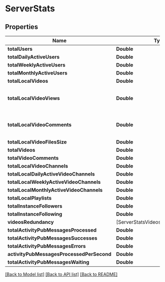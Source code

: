 # ServerStats

## Properties
Name | Type | Description | Notes
------------ | ------------- | ------------- | -------------
**totalUsers** | **Double** |  | [optional] 
**totalDailyActiveUsers** | **Double** |  | [optional] 
**totalWeeklyActiveUsers** | **Double** |  | [optional] 
**totalMonthlyActiveUsers** | **Double** |  | [optional] 
**totalLocalVideos** | **Double** |  | [optional] 
**totalLocalVideoViews** | **Double** | Total video views made on the instance | [optional] 
**totalLocalVideoComments** | **Double** | Total comments made by local users | [optional] 
**totalLocalVideoFilesSize** | **Double** |  | [optional] 
**totalVideos** | **Double** |  | [optional] 
**totalVideoComments** | **Double** |  | [optional] 
**totalLocalVideoChannels** | **Double** |  | [optional] 
**totalLocalDailyActiveVideoChannels** | **Double** |  | [optional] 
**totalLocalWeeklyActiveVideoChannels** | **Double** |  | [optional] 
**totalLocalMonthlyActiveVideoChannels** | **Double** |  | [optional] 
**totalLocalPlaylists** | **Double** |  | [optional] 
**totalInstanceFollowers** | **Double** |  | [optional] 
**totalInstanceFollowing** | **Double** |  | [optional] 
**videosRedundancy** | [ServerStatsVideosRedundancyInner] |  | [optional] 
**totalActivityPubMessagesProcessed** | **Double** |  | [optional] 
**totalActivityPubMessagesSuccesses** | **Double** |  | [optional] 
**totalActivityPubMessagesErrors** | **Double** |  | [optional] 
**activityPubMessagesProcessedPerSecond** | **Double** |  | [optional] 
**totalActivityPubMessagesWaiting** | **Double** |  | [optional] 

[[Back to Model list]](../README.md#documentation-for-models) [[Back to API list]](../README.md#documentation-for-api-endpoints) [[Back to README]](../README.md)


